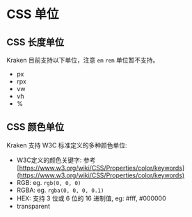 # CSS 单位

## CSS 长度单位
Kraken 目前支持以下单位，注意 `em` `rem` 单位暂不支持。
- px
- rpx
- vw
- vh
- %

## CSS 颜色单位
Kraken 支持 W3C 标准定义的多种颜色单位:
- W3C定义的颜色关键字: 参考 [https://www.w3.org/wiki/CSS/Properties/color/keywords](https://www.w3.org/wiki/CSS/Properties/color/keywords)
- RGB: eg. `rgb(0, 0, 0)`
- RGBA: eg. `rgba(0, 0, 0, 0.1)`
- HEX: 支持 3 位或 6 位的 16 进制值, eg: #fff, #000000
- transparent
